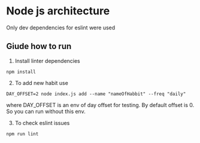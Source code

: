 # Node js architecture
Only dev dependencies for eslint were used 
## Giude how to run
1. Install linter dependencies
```
npm install
```
2. To add new habit use
```
DAY_OFFSET=2 node index.js add --name "nameOfHabbit" --freq "daily"
```
where DAY_OFFSET is an env of day offset for testing. By default offset is 0. So you can run without this env.

3. To check eslint issues
```
npm run lint
```
